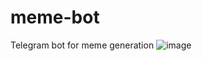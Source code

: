 # meme-bot
Telegram bot for meme generation
![image](https://user-images.githubusercontent.com/59992142/216537213-ebc68113-0c31-49c5-879e-bcab2fd64dae.png)
